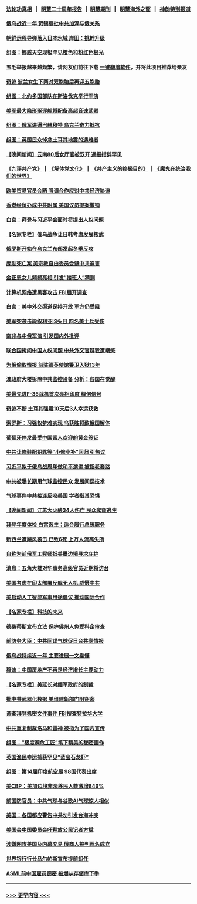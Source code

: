 #### [法轮功真相](https://github.com/gfw-breaker/truth/blob/master/README.md?t=0) &nbsp;&nbsp;|&nbsp;&nbsp; [明慧二十周年报告](https://github.com/gfw-breaker/mh-reports/blob/master/README.md?t=0) &nbsp;&nbsp;|&nbsp;&nbsp;[明慧期刊](https://github.com/gfw-breaker/mh-qikan) &nbsp;&nbsp;|&nbsp;&nbsp; [明慧海外之窗](https://github.com/gfw-breaker/mh-news/blob/master/README.md?t=0) &nbsp;&nbsp;|&nbsp;&nbsp; [神韵特别报道](https://github.com/gfw-breaker/mh-news/blob/master/shenyun.md?t=0)
#### [俄乌战近一年 贺锦丽批中共加深与俄关系](../pages/nsc418/n13932832.md?t=02190043) 
#### [朝鲜远程导弹落入日本水域 岸田：挑衅升级](../pages/nsc418/n13932704.md?t=02190043) 
#### [组图：挪威天空现极罕见橙色和粉红色极光](../pages/nsc418/n13932503.md?t=02190043) 
#### 五毛举报越来越频繁，请网友们前往下载 [一键翻墙软件](https://github.com/gfw-breaker/ssr-accounts)，并将此项目推荐给亲友
#### [奇迹 波兰女生下两对双胞胎后再迎五胞胎](../pages/nsc418/n13932577.md?t=02190043) 
#### [组图：北约多国部队在斯洛伐克举行军演](../pages/nsc418/n13932592.md?t=02190043) 
#### [美军最大隐形驱逐舰将配备高超音速武器](../pages/nsc418/n13932647.md?t=02190043) 
#### [组图：俄军进逼巴赫穆特 乌克兰奋力抵抗](../pages/nsc418/n13931923.md?t=02190043) 
#### [组图：英国民众悼念土耳其地震的遇难者](../pages/nsc418/n13931991.md?t=02190043) 
#### [【晚间新闻】云南80后女厅官被双开 通报措辞罕见](../pages/nsc418/n13932549.md?t=02190043) 
#### [《九评共产党》](https://github.com/begood0513/9ping.md/blob/master/README.md) &nbsp;|&nbsp; [《解体党文化》](../../../../jtdwh.md/blob/master/README.md)  &nbsp;|&nbsp; [《共产主义的终极目的》](../../../../gczydzjmd.md/blob/master/README.md) &nbsp;|&nbsp; [《魔鬼在统治我们的世界》](../../../../mgztzwmdsj.md/blob/master/README.md) 
#### [欧美贸易官员会晤 强调合作应对中共经济胁迫](../pages/nsc418/n13932458.md?t=02190043) 
#### [香港经贸办成中共附属 美国议员提案撤销](../pages/nsc418/n13932393.md?t=02190043) 
#### [白宫：拜登与习近平会面时将提出人权问题](../pages/nsc418/n13932316.md?t=02190043) 
#### [【名家专栏】俄乌战争让日韩考虑发展核武](../pages/nsc418/n13932029.md?t=02190043) 
#### [俄罗斯开始在乌克兰东部发起冬季反攻](../pages/nsc418/n13932313.md?t=02190043) 
#### [庞勋死亡案 美宗教自由委员会谴中共迫害](../pages/nsc418/n13932260.md?t=02190043) 
#### [金正恩女儿频频亮相 引发“接班人”猜测](../pages/nsc418/n13932291.md?t=02190043) 
#### [计算机网络遭黑客攻击 FBI展开调查](../pages/nsc418/n13932222.md?t=02190043) 
#### [白宫：美中外交渠道保持开放 军方仍受阻](../pages/nsc418/n13932249.md?t=02190043) 
#### [美军突袭击毙叙利亚IS头目 四名美士兵受伤](../pages/nsc418/n13932181.md?t=02190043) 
#### [南非与中俄军演 引发国内外批评](../pages/nsc418/n13932199.md?t=02190043) 
#### [联合国拷问中国人权问题 中共外交官辩驳遭嘲笑](../pages/nsc418/n13932177.md?t=02190043) 
#### [为俄偷取情报 前驻德英使馆警卫入狱13年](../pages/nsc418/n13932124.md?t=02190043) 
#### [澳政府大楼拆除中共监控设备 分析：各国在觉醒](../pages/nsc418/n13932111.md?t=02190043) 
#### [美最先进F-35战机首次亮相印度 释何信号](../pages/nsc418/n13932134.md?t=02190043) 
#### [奇迹不断 土耳其强震10天后3人幸运获救](../pages/nsc418/n13931802.md?t=02190043) 
#### [索罗斯：习强权梦难实现 乌获胜将致俄国解体](../pages/nsc418/n13932146.md?t=02190043) 
#### [葡萄牙停发最受中国富人欢迎的黄金签证](../pages/nsc418/n13932069.md?t=02190043) 
#### [中共让修鞋配钥匙等“小修小补”回归 引热议](../pages/nsc418/n13931919.md?t=02190043) 
#### [习近平拟于俄乌战周年做和平演讲 被指老套路](../pages/nsc418/n13932004.md?t=02190043) 
#### [中共被曝长期用气球监控民众 发展间谍技术](../pages/nsc418/n13931927.md?t=02190043) 
#### [气球事件中共接连反咬美国 学者指其恐惧](../pages/nsc418/n13931685.md?t=02190043) 
#### [【晚间新闻】江苏大火酿34人伤亡 民众爬窗逃生](../pages/nsc418/n13931903.md?t=02190043) 
#### [拜登年度体检 白宫医生：适合履行总统职务](../pages/nsc418/n13931622.md?t=02190043) 
#### [新西兰遭飓风袭击 已致6死 上万人流离失所](../pages/nsc418/n13931528.md?t=02190043) 
#### [自称为前俄军工程师抵美墨边境寻求庇护](../pages/nsc418/n13931261.md?t=02190043) 
#### [消息：五角大楼对华事务高级官员近期将访台](../pages/nsc418/n13931512.md?t=02190043) 
#### [美国考虑在印太部署反舰无人机 威慑中共](../pages/nsc418/n13931458.md?t=02190043) 
#### [美启动人工智能军事用途倡议 推动国际合作](../pages/nsc418/n13931429.md?t=02190043) 
#### [【名家专栏】科技的未来](../pages/nsc418/n13918707.md?t=02190043) 
#### [德桑蒂斯宣布立法 保护佛州人免受科企审查](../pages/nsc418/n13931390.md?t=02190043) 
#### [前防务大臣：中共间谍气球促日台共享情报](../pages/nsc418/n13931413.md?t=02190043) 
#### [俄乌战持续近一年 主要进展一文看懂](../pages/nsc418/n13931340.md?t=02190043) 
#### [穆迪：中国房地产不再是经济增长主要动力](../pages/nsc418/n13931057.md?t=02190043) 
#### [【名家专栏】美延长对缅军政府的制裁](../pages/nsc418/n13930477.md?t=02190043) 
#### [批中共武器化数据 美组建新部门阻窃密](../pages/nsc418/n13931394.md?t=02190043) 
#### [调查拜登机密文件事件 FBI搜查特拉华大学](../pages/nsc418/n13931361.md?t=02190043) 
#### [中共重复制裁洛马和雷神 被指为了国内宣传](../pages/nsc418/n13931243.md?t=02190043) 
#### [组图：“极度濒危工匠”笔下精美的秘密画作](../pages/nsc418/n13930978.md?t=02190043) 
#### [英国渔民幸运捕获罕见“蓝宝石龙虾”](../pages/nsc418/n13930958.md?t=02190043) 
#### [组图：第14届印度航空展 98国代表出席](../pages/nsc418/n13931188.md?t=02190043) 
#### [美CBP：美加边境非法移民人数激增846%](../pages/nsc418/n13931020.md?t=02190043) 
#### [前国防官员：中共气球与谷歌AI气球惊人相似](../pages/nsc418/n13930833.md?t=02190043) 
#### [美国：各国都应警告中共勿引发台海冲突](../pages/nsc418/n13930987.md?t=02190043) 
#### [美国会中国委员会吁释放公民记者方斌](../pages/nsc418/n13930920.md?t=02190043) 
#### [涉嫌网攻美国及内幕交易 俄商人被判罪名成立](../pages/nsc418/n13930711.md?t=02190043) 
#### [世界银行行长马尔帕斯宣布提前卸任](../pages/nsc418/n13930635.md?t=02190043) 
#### [ASML前中国雇员窃密 被爆从存储库下手](../pages/nsc418/n13930758.md?t=02190043) 

----
#### [ >>> 更早内容 <<< ](../indexes/nsc418-earlier.md)
